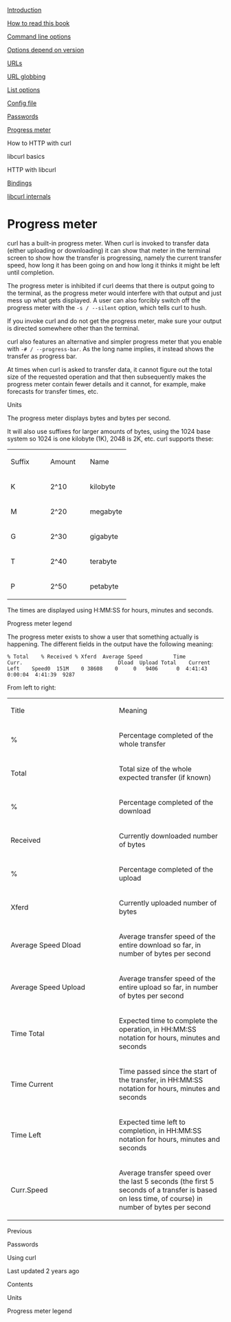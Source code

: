 <a href="../index.html" class="link-a079aa82--primary-53a25e66--logoLink-10d08504"></a>





<a href="../index.html" class="link-a079aa82--primary-53a25e66--logoLink-10d08504"></a>





<a href="../index.html" class="navButton-94f2579c--navButtonClickable-161b88ca"><span class="text-4505230f--UIH300-2063425d--textContentFamily-49a318e1--navButtonLabel-14a4968f">Introduction</span></a>

<a href="../how-to-read.html" class="navButton-94f2579c--navButtonClickable-161b88ca"><span class="text-4505230f--UIH300-2063425d--textContentFamily-49a318e1--navButtonLabel-14a4968f">How to read this book</span></a>



<a href="options.html" class="navButton-94f2579c--pageItemWithChildrenNested-2c5d8183--navButtonClickable-161b88ca"><span class="text-4505230f--UIH300-2063425d--textContentFamily-49a318e1--navButtonLabel-14a4968f">Command line options</span></a>

<a href="versions.html" class="navButton-94f2579c--pageItemWithChildrenNested-2c5d8183--navButtonClickable-161b88ca"><span class="text-4505230f--UIH300-2063425d--textContentFamily-49a318e1--navButtonLabel-14a4968f">Options depend on version</span></a>

<a href="urls.html" class="navButton-94f2579c--pageItemWithChildrenNested-2c5d8183--navButtonClickable-161b88ca"><span class="text-4505230f--UIH300-2063425d--textContentFamily-49a318e1--navButtonLabel-14a4968f">URLs</span></a>

<a href="globbing.html" class="navButton-94f2579c--pageItemWithChildrenNested-2c5d8183--navButtonClickable-161b88ca"><span class="text-4505230f--UIH300-2063425d--textContentFamily-49a318e1--navButtonLabel-14a4968f">URL globbing</span></a>

<a href="listopts.html" class="navButton-94f2579c--pageItemWithChildrenNested-2c5d8183--navButtonClickable-161b88ca"><span class="text-4505230f--UIH300-2063425d--textContentFamily-49a318e1--navButtonLabel-14a4968f">List options</span></a>

<a href="configfile.html" class="navButton-94f2579c--pageItemWithChildrenNested-2c5d8183--navButtonClickable-161b88ca"><span class="text-4505230f--UIH300-2063425d--textContentFamily-49a318e1--navButtonLabel-14a4968f">Config file</span></a>

<a href="passwords.html" class="navButton-94f2579c--pageItemWithChildrenNested-2c5d8183--navButtonClickable-161b88ca"><span class="text-4505230f--UIH300-2063425d--textContentFamily-49a318e1--navButtonLabel-14a4968f">Passwords</span></a>

<a href="progressmeter.html" class="navButton-94f2579c--pageItemWithChildrenNested-2c5d8183--navButtonClickable-161b88ca--navButtonOpened-6a88552e"><span class="text-4505230f--UIH300-2063425d--textContentFamily-49a318e1--navButtonLabel-14a4968f">Progress meter</span></a>



<span class="text-4505230f--UIH300-2063425d--textContentFamily-49a318e1--navButtonLabel-14a4968f">How to HTTP with curl</span>

<span class="text-4505230f--UIH300-2063425d--textContentFamily-49a318e1--navButtonLabel-14a4968f">libcurl basics</span>

<span class="text-4505230f--UIH300-2063425d--textContentFamily-49a318e1--navButtonLabel-14a4968f">HTTP with libcurl</span>

<a href="../bindings.html" class="navButton-94f2579c--navButtonClickable-161b88ca"><span class="text-4505230f--UIH300-2063425d--textContentFamily-49a318e1--navButtonLabel-14a4968f">Bindings</span></a>

<a href="../internals.html" class="navButton-94f2579c--navButtonClickable-161b88ca"><span class="text-4505230f--UIH300-2063425d--textContentFamily-49a318e1--navButtonLabel-14a4968f">libcurl internals</span></a>

<a href="../bookindex.html" class="navButton-94f2579c--navButtonClickable-161b88ca"><span class="text-4505230f--UIH300-2063425d--textContentFamily-49a318e1--navButtonLabel-14a4968f"></span></a>





# <span class="text-4505230f--DisplayH900-bfb998fa--textContentFamily-49a318e1">Progress meter</span>

<span class="text-4505230f--UIH300-2063425d--textUIFamily-5ebd8e40--text-8ee2c8b2"></span>

<span class="text-4505230f--UIH300-2063425d--textUIFamily-5ebd8e40--text-8ee2c8b2"></span>

<span class="text-4505230f--TextH400-3033861f--textContentFamily-49a318e1"><span data-key="e1e0b093d45942f794e50666aee31555"><span data-offset-key="e1e0b093d45942f794e50666aee31555:0">curl has a built-in progress meter. When curl is invoked to transfer data (either uploading or downloading) it can show that meter in the terminal screen to show how the transfer is progressing, namely the current transfer speed, how long it has been going on and how long it thinks it might be left until completion.</span></span></span>

<span class="text-4505230f--TextH400-3033861f--textContentFamily-49a318e1"><span data-key="e1d2b4779eb246ac8c43e19465195857"><span data-offset-key="e1d2b4779eb246ac8c43e19465195857:0">The progress meter is inhibited if curl deems that there is output going to the terminal, as the progress meter would interfere with that output and just mess up what gets displayed. A user can also forcibly switch off the progress meter with the </span><span data-offset-key="e1d2b4779eb246ac8c43e19465195857:1">`-s / --silent`</span><span data-offset-key="e1d2b4779eb246ac8c43e19465195857:2"> option, which tells curl to hush.</span></span></span>

<span class="text-4505230f--TextH400-3033861f--textContentFamily-49a318e1"><span data-key="fbe59381b0e64f6ab1a6df553f587d8c"><span data-offset-key="fbe59381b0e64f6ab1a6df553f587d8c:0">If you invoke curl and do not get the progress meter, make sure your output is directed somewhere other than the terminal.</span></span></span>

<span class="text-4505230f--TextH400-3033861f--textContentFamily-49a318e1"><span data-key="c2a23e1dc87a439d95315f0fd76f762a"><span data-offset-key="c2a23e1dc87a439d95315f0fd76f762a:0">curl also features an alternative and simpler progress meter that you enable with </span><span data-offset-key="c2a23e1dc87a439d95315f0fd76f762a:1">`-# / --progress-bar`</span><span data-offset-key="c2a23e1dc87a439d95315f0fd76f762a:2">. As the long name implies, it instead shows the transfer as progress bar.</span></span></span>

<span class="text-4505230f--TextH400-3033861f--textContentFamily-49a318e1"><span data-key="c3005949df5b47bfbb4823b427434205"><span data-offset-key="c3005949df5b47bfbb4823b427434205:0">At times when curl is asked to transfer data, it cannot figure out the total size of the requested operation and that then subsequently makes the progress meter contain fewer details and it cannot, for example, make forecasts for transfer times, etc.</span></span></span>

<span class="text-4505230f--HeadingH700-04e1a2a3--textContentFamily-49a318e1"><span data-key="2c34cef0de0c440fbd26b151bc846c7c"><span data-offset-key="2c34cef0de0c440fbd26b151bc846c7c:0">Units</span></span></span>

<span class="text-4505230f--TextH400-3033861f--textContentFamily-49a318e1"><span data-key="92e87e3869ed48c08c0cebbf5b351519"><span data-offset-key="92e87e3869ed48c08c0cebbf5b351519:0">The progress meter displays bytes and bytes per second.</span></span></span>

<span class="text-4505230f--TextH400-3033861f--textContentFamily-49a318e1"><span data-key="8908065f2584417ea76ab67cfaee3a48"><span data-offset-key="8908065f2584417ea76ab67cfaee3a48:0">It will also use suffixes for larger amounts of bytes, using the 1024 base system so 1024 is one kilobyte (1K), 2048 is 2K, etc. curl supports these:</span></span></span>

<table><colgroup><col style="width: 33%" /><col style="width: 33%" /><col style="width: 33%" /></colgroup><tbody><tr class="odd"><td style="text-align: left;"><p><span class="text-4505230f--UIH400-4e41e82a--textContentFamily-49a318e1"><span data-key="7c1dce79447747e8aeea097382b976ed"><span data-offset-key="7c1dce79447747e8aeea097382b976ed:0">Suffix</span></span></span></p></td><td style="text-align: left;"><p><span class="text-4505230f--UIH400-4e41e82a--textContentFamily-49a318e1"><span data-key="9955638b09ae44aeac253f6c97f84381"><span data-offset-key="9955638b09ae44aeac253f6c97f84381:0">Amount</span></span></span></p></td><td style="text-align: left;"><p><span class="text-4505230f--UIH400-4e41e82a--textContentFamily-49a318e1"><span data-key="960b9868e98549d49585ead866a316ee"><span data-offset-key="960b9868e98549d49585ead866a316ee:0">Name</span></span></span></p></td></tr><tr class="even"><td style="text-align: left;"><p><span class="text-4505230f--TextH400-3033861f--textContentFamily-49a318e1"><span data-key="6027912143904b29966fa618a9e2df89"><span data-offset-key="6027912143904b29966fa618a9e2df89:0">K</span></span></span></p></td><td style="text-align: left;"><p><span class="text-4505230f--TextH400-3033861f--textContentFamily-49a318e1"><span data-key="d0acdc0ccb9b49ffa88ee40d5682bb4a"><span data-offset-key="d0acdc0ccb9b49ffa88ee40d5682bb4a:0">2^10</span></span></span></p></td><td style="text-align: left;"><p><span class="text-4505230f--TextH400-3033861f--textContentFamily-49a318e1"><span data-key="f0fc64e3d2ba45f5a949f69db3c7558e"><span data-offset-key="f0fc64e3d2ba45f5a949f69db3c7558e:0">kilobyte</span></span></span></p></td></tr><tr class="odd"><td style="text-align: left;"><p><span class="text-4505230f--TextH400-3033861f--textContentFamily-49a318e1"><span data-key="783dc729b08148279c9e72732eb4ba81"><span data-offset-key="783dc729b08148279c9e72732eb4ba81:0">M</span></span></span></p></td><td style="text-align: left;"><p><span class="text-4505230f--TextH400-3033861f--textContentFamily-49a318e1"><span data-key="ec04f2c9c951436db9cf55f4ab484679"><span data-offset-key="ec04f2c9c951436db9cf55f4ab484679:0">2^20</span></span></span></p></td><td style="text-align: left;"><p><span class="text-4505230f--TextH400-3033861f--textContentFamily-49a318e1"><span data-key="b1c13cca4443416aa4c4298f8390dc82"><span data-offset-key="b1c13cca4443416aa4c4298f8390dc82:0">megabyte</span></span></span></p></td></tr><tr class="even"><td style="text-align: left;"><p><span class="text-4505230f--TextH400-3033861f--textContentFamily-49a318e1"><span data-key="434568d0fd574cb0af590e19291add68"><span data-offset-key="434568d0fd574cb0af590e19291add68:0">G</span></span></span></p></td><td style="text-align: left;"><p><span class="text-4505230f--TextH400-3033861f--textContentFamily-49a318e1"><span data-key="3fa9d130c48d4c5a8bd671a9e20651ff"><span data-offset-key="3fa9d130c48d4c5a8bd671a9e20651ff:0">2^30</span></span></span></p></td><td style="text-align: left;"><p><span class="text-4505230f--TextH400-3033861f--textContentFamily-49a318e1"><span data-key="d7fc84f1492446b7a6945106c850bc28"><span data-offset-key="d7fc84f1492446b7a6945106c850bc28:0">gigabyte</span></span></span></p></td></tr><tr class="odd"><td style="text-align: left;"><p><span class="text-4505230f--TextH400-3033861f--textContentFamily-49a318e1"><span data-key="56d40ee1438b4ad28cffd1e41ca046b5"><span data-offset-key="56d40ee1438b4ad28cffd1e41ca046b5:0">T</span></span></span></p></td><td style="text-align: left;"><p><span class="text-4505230f--TextH400-3033861f--textContentFamily-49a318e1"><span data-key="3cc7e5b3697644a3bb15bc0e5812603b"><span data-offset-key="3cc7e5b3697644a3bb15bc0e5812603b:0">2^40</span></span></span></p></td><td style="text-align: left;"><p><span class="text-4505230f--TextH400-3033861f--textContentFamily-49a318e1"><span data-key="549b291735de42ee9eaecb1b3238f7b8"><span data-offset-key="549b291735de42ee9eaecb1b3238f7b8:0">terabyte</span></span></span></p></td></tr><tr class="even"><td style="text-align: left;"><p><span class="text-4505230f--TextH400-3033861f--textContentFamily-49a318e1"><span data-key="af2eac4e0d784653a31f2195ce8cf865"><span data-offset-key="af2eac4e0d784653a31f2195ce8cf865:0">P</span></span></span></p></td><td style="text-align: left;"><p><span class="text-4505230f--TextH400-3033861f--textContentFamily-49a318e1"><span data-key="ff19430bfafa45679980056b374b473b"><span data-offset-key="ff19430bfafa45679980056b374b473b:0">2^50</span></span></span></p></td><td style="text-align: left;"><p><span class="text-4505230f--TextH400-3033861f--textContentFamily-49a318e1"><span data-key="2b9982776c2b4b729da0230b3eb7ffa7"><span data-offset-key="2b9982776c2b4b729da0230b3eb7ffa7:0">petabyte</span></span></span></p></td></tr></tbody></table>

<span class="text-4505230f--TextH400-3033861f--textContentFamily-49a318e1"><span data-key="ef1398aa73214d0681b7a44d962bcb39"><span data-offset-key="ef1398aa73214d0681b7a44d962bcb39:0">The times are displayed using H:MM:SS for hours, minutes and seconds.</span></span></span>

<span class="text-4505230f--HeadingH700-04e1a2a3--textContentFamily-49a318e1"><span data-key="7ba85c1d3afe4a7784815c54968ad574"><span data-offset-key="7ba85c1d3afe4a7784815c54968ad574:0">Progress meter legend</span></span></span>

<span class="text-4505230f--TextH400-3033861f--textContentFamily-49a318e1"><span data-key="390d829689fc4399838049321b871664"><span data-offset-key="390d829689fc4399838049321b871664:0">The progress meter exists to show a user that something actually is happening. The different fields in the output have the following meaning:</span></span></span>

    % Total    % Received % Xferd  Average Speed          Time             Curr.                               Dload  Upload Total    Current  Left    Speed0  151M    0 38608    0     0   9406      0  4:41:43  0:00:04  4:41:39  9287

<span class="text-4505230f--TextH400-3033861f--textContentFamily-49a318e1"><span data-key="dd7fa39f953048d0ad148fff0add1835"><span data-offset-key="dd7fa39f953048d0ad148fff0add1835:0">From left to right:</span></span></span>

<table><colgroup><col style="width: 50%" /><col style="width: 50%" /></colgroup><tbody><tr class="odd"><td style="text-align: left;"><p><span class="text-4505230f--UIH400-4e41e82a--textContentFamily-49a318e1"><span data-key="067977e7b5bb476aacdac1945944da30"><span data-offset-key="067977e7b5bb476aacdac1945944da30:0">Title</span></span></span></p></td><td style="text-align: left;"><p><span class="text-4505230f--UIH400-4e41e82a--textContentFamily-49a318e1"><span data-key="0668d01e59d849c68cb4403f44e6aba2"><span data-offset-key="0668d01e59d849c68cb4403f44e6aba2:0">Meaning</span></span></span></p></td></tr><tr class="even"><td style="text-align: left;"><p><span class="text-4505230f--TextH400-3033861f--textContentFamily-49a318e1"><span data-key="48c3a18ca6ad4f35aa201e7cc83fc5f5"><span data-offset-key="48c3a18ca6ad4f35aa201e7cc83fc5f5:0">%</span></span></span></p></td><td style="text-align: left;"><p><span class="text-4505230f--TextH400-3033861f--textContentFamily-49a318e1"><span data-key="05319fa9476244aa8d3461a28a8fd795"><span data-offset-key="05319fa9476244aa8d3461a28a8fd795:0">Percentage completed of the whole transfer</span></span></span></p></td></tr><tr class="odd"><td style="text-align: left;"><p><span class="text-4505230f--TextH400-3033861f--textContentFamily-49a318e1"><span data-key="6afa2d61f86943da8738e9fb81bb3566"><span data-offset-key="6afa2d61f86943da8738e9fb81bb3566:0">Total</span></span></span></p></td><td style="text-align: left;"><p><span class="text-4505230f--TextH400-3033861f--textContentFamily-49a318e1"><span data-key="34421ebc12704189bb7176d3287c906a"><span data-offset-key="34421ebc12704189bb7176d3287c906a:0">Total size of the whole expected transfer (if known)</span></span></span></p></td></tr><tr class="even"><td style="text-align: left;"><p><span class="text-4505230f--TextH400-3033861f--textContentFamily-49a318e1"><span data-key="dbaff83e955a4554b05177b977bd3359"><span data-offset-key="dbaff83e955a4554b05177b977bd3359:0">%</span></span></span></p></td><td style="text-align: left;"><p><span class="text-4505230f--TextH400-3033861f--textContentFamily-49a318e1"><span data-key="543cbe1d1dfb42eb9e4550daa1f8705f"><span data-offset-key="543cbe1d1dfb42eb9e4550daa1f8705f:0">Percentage completed of the download</span></span></span></p></td></tr><tr class="odd"><td style="text-align: left;"><p><span class="text-4505230f--TextH400-3033861f--textContentFamily-49a318e1"><span data-key="087c2e292b834acb8f676cc8afb26457"><span data-offset-key="087c2e292b834acb8f676cc8afb26457:0">Received</span></span></span></p></td><td style="text-align: left;"><p><span class="text-4505230f--TextH400-3033861f--textContentFamily-49a318e1"><span data-key="6a6f803e2d514dcea554f80b5b1b666d"><span data-offset-key="6a6f803e2d514dcea554f80b5b1b666d:0">Currently downloaded number of bytes</span></span></span></p></td></tr><tr class="even"><td style="text-align: left;"><p><span class="text-4505230f--TextH400-3033861f--textContentFamily-49a318e1"><span data-key="0769ca6c17114296b54056a65d518c52"><span data-offset-key="0769ca6c17114296b54056a65d518c52:0">%</span></span></span></p></td><td style="text-align: left;"><p><span class="text-4505230f--TextH400-3033861f--textContentFamily-49a318e1"><span data-key="c9d2c95eaa914efb93493488af3a3e5f"><span data-offset-key="c9d2c95eaa914efb93493488af3a3e5f:0">Percentage completed of the upload</span></span></span></p></td></tr><tr class="odd"><td style="text-align: left;"><p><span class="text-4505230f--TextH400-3033861f--textContentFamily-49a318e1"><span data-key="3d8cfcd1bacd4b119b01f018105eab67"><span data-offset-key="3d8cfcd1bacd4b119b01f018105eab67:0">Xferd</span></span></span></p></td><td style="text-align: left;"><p><span class="text-4505230f--TextH400-3033861f--textContentFamily-49a318e1"><span data-key="005740611564456ea9469ff69db2ea7e"><span data-offset-key="005740611564456ea9469ff69db2ea7e:0">Currently uploaded number of bytes</span></span></span></p></td></tr><tr class="even"><td style="text-align: left;"><p><span class="text-4505230f--TextH400-3033861f--textContentFamily-49a318e1"><span data-key="f03bb8afc5e946b3810cdbbc6bc329cd"><span data-offset-key="f03bb8afc5e946b3810cdbbc6bc329cd:0">Average Speed Dload</span></span></span></p></td><td style="text-align: left;"><p><span class="text-4505230f--TextH400-3033861f--textContentFamily-49a318e1"><span data-key="c44e8c13e7e9471582ed50b3d4cda5d2"><span data-offset-key="c44e8c13e7e9471582ed50b3d4cda5d2:0">Average transfer speed of the entire download so far, in number of bytes per second</span></span></span></p></td></tr><tr class="odd"><td style="text-align: left;"><p><span class="text-4505230f--TextH400-3033861f--textContentFamily-49a318e1"><span data-key="ddb4751571904bb1ae1745e73e35125c"><span data-offset-key="ddb4751571904bb1ae1745e73e35125c:0">Average Speed Upload</span></span></span></p></td><td style="text-align: left;"><p><span class="text-4505230f--TextH400-3033861f--textContentFamily-49a318e1"><span data-key="135ff02493b444f882a07d8c3a6da7f4"><span data-offset-key="135ff02493b444f882a07d8c3a6da7f4:0">Average transfer speed of the entire upload so far, in number of bytes per second</span></span></span></p></td></tr><tr class="even"><td style="text-align: left;"><p><span class="text-4505230f--TextH400-3033861f--textContentFamily-49a318e1"><span data-key="9e549c80d68f4775b63de25023858262"><span data-offset-key="9e549c80d68f4775b63de25023858262:0">Time Total</span></span></span></p></td><td style="text-align: left;"><p><span class="text-4505230f--TextH400-3033861f--textContentFamily-49a318e1"><span data-key="a2dc5a645bf643b7bda2a09a8549fe31"><span data-offset-key="a2dc5a645bf643b7bda2a09a8549fe31:0">Expected time to complete the operation, in HH:MM:SS notation for hours, minutes and seconds</span></span></span></p></td></tr><tr class="odd"><td style="text-align: left;"><p><span class="text-4505230f--TextH400-3033861f--textContentFamily-49a318e1"><span data-key="1185627e6424491ca77f4b2da03af229"><span data-offset-key="1185627e6424491ca77f4b2da03af229:0">Time Current</span></span></span></p></td><td style="text-align: left;"><p><span class="text-4505230f--TextH400-3033861f--textContentFamily-49a318e1"><span data-key="7c8495d0b37a460c828b7185b3851a48"><span data-offset-key="7c8495d0b37a460c828b7185b3851a48:0">Time passed since the start of the transfer, in HH:MM:SS notation for hours, minutes and seconds</span></span></span></p></td></tr><tr class="even"><td style="text-align: left;"><p><span class="text-4505230f--TextH400-3033861f--textContentFamily-49a318e1"><span data-key="0c78fabff9a14ee2833bdeded740719f"><span data-offset-key="0c78fabff9a14ee2833bdeded740719f:0">Time Left</span></span></span></p></td><td style="text-align: left;"><p><span class="text-4505230f--TextH400-3033861f--textContentFamily-49a318e1"><span data-key="88af0c9fa5ce451d8913f253b69850c2"><span data-offset-key="88af0c9fa5ce451d8913f253b69850c2:0">Expected time left to completion, in HH:MM:SS notation for hours, minutes and seconds</span></span></span></p></td></tr><tr class="odd"><td style="text-align: left;"><p><span class="text-4505230f--TextH400-3033861f--textContentFamily-49a318e1"><span data-key="2e82937a1cce4007b9b039bdfd11ee99"><span data-offset-key="2e82937a1cce4007b9b039bdfd11ee99:0">Curr.Speed</span></span></span></p></td><td style="text-align: left;"><p><span class="text-4505230f--TextH400-3033861f--textContentFamily-49a318e1"><span data-key="c6c7bf9129114c4ba0907455e40e03b7"><span data-offset-key="c6c7bf9129114c4ba0907455e40e03b7:0">Average transfer speed over the last 5 seconds (the first 5 seconds of a transfer is based on less time, of course) in number of bytes per second</span></span></span></p></td></tr></tbody></table>

<a href="passwords.html" class="reset-3c756112--card-6570f064--whiteCard-fff091a4--cardPrevious-56a5e674"></a>

<span class="text-4505230f--TextH200-a3425406--textContentFamily-49a318e1">Previous</span>

<span class="text-4505230f--UIH400-4e41e82a--textContentFamily-49a318e1">Passwords</span>

<a href="../usingcurl.html" class="reset-3c756112--card-6570f064--whiteCard-fff091a4--cardNext-19241c42"></a>


<span class="text-4505230f--UIH400-4e41e82a--textContentFamily-49a318e1">Using curl</span>



<span class="text-4505230f--TextH200-a3425406--textContentFamily-49a318e1">Last updated 2 years ago</span>



<span class="text-4505230f--InfoH100-1e92e1d1--textContentFamily-49a318e1">Contents</span>

<a href="progressmeter.html#units" class="reset-3c756112--menuItem-aa02f6ec--menuItemLight-757d5235--menuItemInline-173bdf97--pageTocItem-f4427024"></a>

<span class="text-4505230f--UIH300-2063425d--textContentFamily-49a318e1"><span class="text-4505230f--UIH200-50ead35f--textContentFamily-49a318e1">Units</span></span>

<a href="progressmeter.html#progress-meter-legend" class="reset-3c756112--menuItem-aa02f6ec--menuItemLight-757d5235--menuItemInline-173bdf97--pageTocItem-f4427024"></a>

<span class="text-4505230f--UIH300-2063425d--textContentFamily-49a318e1"><span class="text-4505230f--UIH200-50ead35f--textContentFamily-49a318e1">Progress meter legend</span></span>
